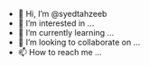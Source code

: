 - 👋 Hi, I’m @syedtahzeeb
- 👀 I’m interested in ...
- 🌱 I’m currently learning ...
- 💞️ I’m looking to collaborate on ...
- 📫 How to reach me ...

<!---
syedtahzeeb/syedtahzeeb is a ✨ special ✨ repository because its `README.md` (this file) appears on your GitHub profile.
You can click the Preview link to take a look at your changes.
--->
